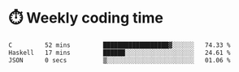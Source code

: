 
# :stopwatch: Weekly coding time
<!--START_SECTION:waka-->

```txt
C         52 mins         ██████████████████▓░░░░░░   74.33 %
Haskell   17 mins         ██████░░░░░░░░░░░░░░░░░░░   24.61 %
JSON      0 secs          ▒░░░░░░░░░░░░░░░░░░░░░░░░   01.06 %
```

<!--END_SECTION:waka-->


<!-- <p> <img src="https://github-readme-stats.vercel.app/api?username=cozgerest&show_icons=true&hide_border=false" />  </p> -->


